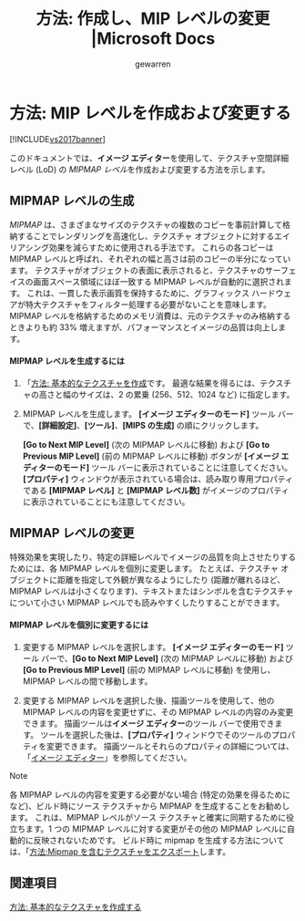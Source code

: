 ﻿---
title: '方法: 作成し、MIP レベルの変更 |Microsoft Docs'
ms.date: 11/15/2016
ms.prod: visual-studio-dev14
ms.technology: vs-ide-designers
ms.topic: conceptual
ms.assetid: f64d4369-2307-4175-a39a-2e45506f7fa1
caps.latest.revision: 16
author: gewarren
ms.author: gewarren
manager: jillfra
ms.openlocfilehash: 1c1d0babfec4a2fd56e2ed40c5f2c75329ccb6d3
ms.sourcegitcommit: 47eeeeadd84c879636e9d48747b615de69384356
ms.translationtype: HT
ms.contentlocale: ja-JP
ms.lasthandoff: 04/23/2019
ms.locfileid: "63434460"
---
# <a name="how-to-create-and-modify-mip-levels"></a>方法: MIP レベルを作成および変更する
[!INCLUDE[vs2017banner](../includes/vs2017banner.md)]

このドキュメントでは、**イメージ エディター**を使用して、テクスチャ空間詳細レベル (LoD) の *MIPMAP レベル*を作成および変更する方法を示します。  
  
## <a name="generating-mip-levels"></a>MIPMAP レベルの生成  
 *MIPMAP* は、さまざまなサイズのテクスチャの複数のコピーを事前計算して格納することでレンダリングを高速化し、テクスチャ オブジェクトに対するエイリアシング効果を減らすために使用される手法です。 これらの各コピーは MIPMAP レベルと呼ばれ、それぞれの幅と高さは前のコピーの半分になっています。 テクスチャがオブジェクトの表面に表示されると、テクスチャのサーフェイスの画面スペース領域にほぼ一致する MIPMAP レベルが自動的に選択されます。 これは、一貫した表示画質を保持するために、グラフィックス ハードウェアが特大テクスチャをフィルター処理する必要がないことを意味します。 MIPMAP レベルを格納するためのメモリ消費は、元のテクスチャのみ格納するときよりも約 33% 増えますが、パフォーマンスとイメージの品質は向上します。  
  
#### <a name="to-generate-mip-levels"></a>MIPMAP レベルを生成するには  
  
1. 「[方法: 基本的なテクスチャを作成](../designers/how-to-create-a-basic-texture.md)です。 最適な結果を得るには、テクスチャの高さと幅のサイズは、2 の累乗 (256、512、1024 など) に指定します。  
  
2. MIPMAP レベルを生成します。 **[イメージ エディターのモード]** ツール バーで、**[詳細設定]**、**[ツール]**、**[MIPS の生成]** の順にクリックします。  
  
     **[Go to Next MIP Level]** (次の MIPMAP レベルに移動) および **[Go to Previous MIP Level]** (前の MIPMAP レベルに移動) ボタンが **[イメージ エディターのモード]** ツール バーに表示されていることに注意してください。 **[プロパティ]** ウィンドウが表示されている場合は、読み取り専用プロパティである **[MIPMAP レベル]** と **[MIPMAP レベル数]** がイメージのプロパティに表示されていることにも注意してください。  
  
## <a name="modifying-mip-levels"></a>MIPMAP レベルの変更  
 特殊効果を実現したり、特定の詳細レベルでイメージの品質を向上させたりするためには、各 MIPMAP レベルを個別に変更します。 たとえば、テクスチャ オブジェクトに距離を指定して外観が異なるようにしたり (距離が離れるほど、MIPMAP レベルは小さくなります)、テキストまたはシンボルを含むテクスチャについて小さい MIPMAP レベルでも読みやすくしたりすることができます。  
  
#### <a name="to-modify-an-individual-mip-level"></a>MIPMAP レベルを個別に変更するには  
  
1. 変更する MIPMAP レベルを選択します。 **[イメージ エディターのモード]** ツール バーで、**[Go to Next MIP Level]** (次の MIPMAP レベルに移動) および **[Go to Previous MIP Level]** (前の MIPMAP レベルに移動) を使用し、MIPMAP レベルの間で移動します。  
  
2. 変更する MIPMAP レベルを選択した後、描画ツールを使用して、他の MIPMAP レベルの内容を変更せずに、その MIPMAP レベルの内容のみ変更できます。 描画ツールは**イメージ エディター**のツール バーで使用できます。 ツールを選択した後は、**[プロパティ]** ウィンドウでそのツールのプロパティを変更できます。 描画ツールとそれらのプロパティの詳細については、「[イメージ エディター](../designers/image-editor.md)」を参照してください。  
  
> [!NOTE]
> 各 MIPMAP レベルの内容を変更する必要がない場合 (特定の効果を得るためになど)、ビルド時にソース テクスチャから MIPMAP を生成することをお勧めします。 これは、MIPMAP レベルがソース テクスチャと確実に同期するために役立ちます。1 つの MIPMAP レベルに対する変更がその他の MIPMAP レベルに自動的に反映されないためです。 ビルド時に mipmap を生成する方法については、「[方法:Mipmap を含むテクスチャをエクスポート](../designers/how-to-export-a-texture-that-contains-mipmaps.md)します。  
  
## <a name="see-also"></a>関連項目
 [方法: 基本的なテクスチャを作成する](../designers/how-to-create-a-basic-texture.md)

